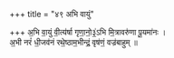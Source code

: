 +++
title = "४९ अभि वायुं"

+++
अ॒भि वा॒युं वी॒त्य॑र्षा गृणा॒नो॒३॒॑ऽभि मि॒त्रावरु॑णा पू॒यमा॑नः ।  
अ॒भी नरं॑ धी॒जव॑नं रथे॒ष्ठाम॒भीन्द्रं॒ वृष॑णं॒ वज्र॑बाहुम् ॥